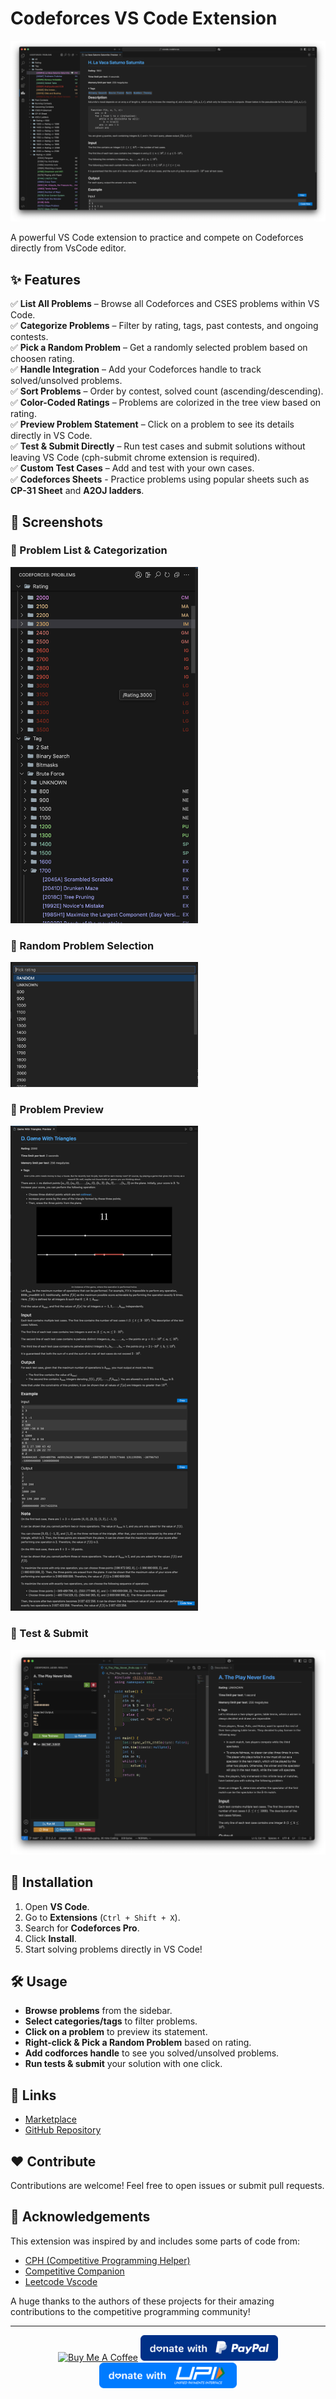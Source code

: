 # Codeforces VS Code Extension

![Codeforces VSCode Extension Preview](https://raw.githubusercontent.com/codewithsathya/vscode-codeforces/refs/heads/main/resources/docs/preview.png)

A powerful VS Code extension to practice and compete on Codeforces directly from VsCode editor.

## ✨ Features

✅ **List All Problems** – Browse all Codeforces and CSES problems within VS Code.  
✅ **Categorize Problems** – Filter by rating, tags, past contests, and ongoing contests.  
✅ **Pick a Random Problem** – Get a randomly selected problem based on choosen rating.  
✅ **Handle Integration** – Add your Codeforces handle to track solved/unsolved problems.  
✅ **Sort Problems** – Order by contest, solved count (ascending/descending).  
✅ **Color-Coded Ratings** – Problems are colorized in the tree view based on rating.  
✅ **Preview Problem Statement** – Click on a problem to see its details directly in VS Code.  
✅ **Test & Submit Directly** – Run test cases and submit solutions without leaving VS Code (cph-submit chrome extension is required).  
✅ **Custom Test Cases** – Add and test with your own cases.  
✅ **Codeforces Sheets** - Practice problems using popular sheets such as **CP-31 Sheet** and **A2OJ ladders**.  

## 📸 Screenshots

### 🌟 Problem List & Categorization

<img src="https://raw.githubusercontent.com/codewithsathya/vscode-codeforces/refs/heads/main/resources/docs/categorization.png" alt="Problem List" width="300" height="auto">

### 🎯 Random Problem Selection

<img src="https://raw.githubusercontent.com/codewithsathya/vscode-codeforces/refs/heads/main/resources/docs/pick-problem.png" alt="Pick a problem" width="300" height="auto">

### 📝 Problem Preview

<img src="https://raw.githubusercontent.com/codewithsathya/vscode-codeforces/refs/heads/main/resources/docs/preview-problem.png" alt="Preview a problem" width="300" height="auto">

### 🚀 Test & Submit

![Test & Submit](https://raw.githubusercontent.com/codewithsathya/vscode-codeforces/refs/heads/main/resources/docs/test-submit.png)

<!-- ## 🎬 Demo -->

<!-- ![Demo GIF](https://your-image-url.com/demo.gif) -->

## 🚀 Installation

1. Open **VS Code**.
2. Go to **Extensions** (`Ctrl + Shift + X`).
3. Search for **Codeforces Pro**.
4. Click **Install**.
5. Start solving problems directly in VS Code!

## 🛠️ Usage

- **Browse problems** from the sidebar.
- **Select categories/tags** to filter problems.
- **Click on a problem** to preview its statement.
- **Right-click & Pick a Random Problem** based on rating.
- **Add codforces handle** to see you solved/unsolved problems.
- **Run tests & submit** your solution with one click.

## 🔗 Links

- [Marketplace](https://marketplace.visualstudio.com/items?itemName=codewithsathya.vscode-codeforces)
- [GitHub Repository](https://github.com/codewithsathya/vscode-codeforces)

## ❤️ Contribute

Contributions are welcome! Feel free to open issues or submit pull requests.

## 🙌 Acknowledgements

This extension was inspired by and includes some parts of code from:
- [CPH (Competitive Programming Helper)](https://github.com/agrawal-d/cph)
- [Competitive Companion](https://github.com/jmerle/competitive-companion)
- [Leetcode Vscode](https://github.com/LeetCode-OpenSource/vscode-leetcode)

A huge thanks to the authors of these projects for their amazing contributions to the competitive programming community!

---

<div align="center">
    <a href="https://www.buymeacoffee.com/codewithsathya" target="_blank"><img src="https://cdn.buymeacoffee.com/buttons/v2/default-yellow.png" alt="Buy Me A Coffee" height="41px"></a>
    <a href="https://paypal.me/myselfsathya"><img src="https://raw.githubusercontent.com/codewithsathya/vscode-codeforces/refs/heads/main/resources/paypal.png" alt="PayPal" height="41px" width="220"></a>
    <a href="https://donate.codewithsathya.com/">
        <img src="https://raw.githubusercontent.com/codewithsathya/vscode-codeforces/refs/heads/main/resources/upi.png" alt="UPI Pay" height="41" width="220">
    </a> <br>
</div>

